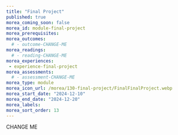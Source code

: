 ```yaml
---
title: "Final Project"
published: true
morea_coming_soon: false
morea_id: module-final-project
morea_prerequisites:
morea_outcomes:
  # - outcome-CHANGE-ME
morea_readings:
  # - reading-CHANGE-ME
morea_experiences:
 - experience-final-project
morea_assessments:
  # - assessment-CHANGE-ME
morea_type: module
morea_icon_url: /morea/130-final-project/FinalFinalProject.webp
morea_start_date: "2024-12-10"
morea_end_date: "2024-12-20"
morea_labels:
morea_sort_order: 13
---
```


CHANGE ME

